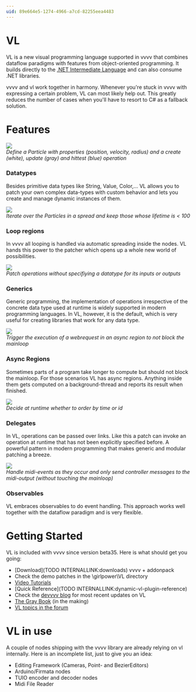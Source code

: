 ```yaml
---
uid: 89e664e5-1274-4966-a7cd-82255eea4483
---
```


# VL

VL is a new visual programming language supported in vvvv that combines dataflow paradigms with features from object-oriented programming. It builds directly to the <a href="https://en.wikipedia.org/wiki/Common_Intermediate_Language" class="extURL" target="_blank">.NET Intermediate Language</a> and can also consume .NET libraries.  

vvvv and vl work together in harmony. Whenever you're stuck in vvvv with expressing a certain problem, VL can most likely help out. This greatly reduces the number of cases when you'll have to resort to C# as a fallback solution.  


# Features

![](~/img/DataType.PNG "")  
*Define a Particle with properties (position, velocity, radius) and a create (white), update (gray) and hittest (blue) operation*  

### Datatypes
Besides primitive data types like String, Value, Color,... VL allows you to patch your own complex data-types with custom behavior and lets you create and manage dynamic instances of them.  



![](~/img/loops.png "")  
*Iterate over the Particles in a spread and keep those whose lifetime is < 100*   

### Loop regions
In vvvv all looping is handled via automatic spreading inside the nodes. VL hands this power to the patcher which opens up a whole new world of possibilities.  



![](~/img/generics2.png "")   
*Patch operations without specifiying a datatype for its inputs or outputs*   

### Generics
Generic programming, the implementation of operations irrespective of the concrete data type used at runtime is widely supported in modern programming languages. In VL, however, it is the default, which is very useful for creating libraries that work for any data type.  



![](~/img/asynctask.png "")  
*Trigger the execution of a webrequest in an async region to not block the mainloop*   


### Async Regions
Sometimes parts of a program take longer to compute but should not block the mainloop. For those scenarios VL has async regions. Anything inside them gets computed on a background-thread and reports its result when finished.  



![](~/img/delegates3.png "")  
*Decide at runtime whether to order by time or id*   

### Delegates
In VL, operations can be passed over links. Like this a patch can invoke an operation at runtime that has not been explicitly specified before. A powerful pattern in modern programming that makes generic and modular patching a breeze.  



![](~/img/observable3.png "")  
*Handle midi-events as they occur and only send controller messages to the midi-output (without touching the mainloop)*  

### Observables
VL embraces observables to do event handling. This approach works well together with the dataflow paradigm and is very flexible.  


# Getting Started


VL is included with vvvv since version beta35. Here is what should get you going:  
* [Download](TODO INTERNALLINK:downloads) vvvv + addonpack  
* Check the demo patches in the \girlpower\VL directory  
* <a href="https://discourse.vvvv.org/c/tutorials" class="extURL" target="_blank">Video Tutorials</a>  
* [Quick Reference](TODO INTERNALLINK:dynamic-vl-plugin-reference)  
* Check the <a href="https://vvvv.org/blog/23" class="extURL blog" target="_blank">devvvv blog</a> for most recent updates on VL  
* <a href="http://thegraybook.vvvv.org" class="extURL" target="_blank">The Gray Book</a> (in the making)  
* <a href="https://discourse.vvvv.org/tags/vl" class="extURL" target="_blank">VL topics in the forum</a>  


# VL in use


A couple of nodes shipping with the vvvv library are already relying on vl internally. Here is an incomplete list, just to give you an idea:  
* Editing Framework (Cameras, Point- and BezierEditors)  
* Arduino/Firmata nodes  
* TUIO encoder and decoder nodes  
* Midi File Reader  
